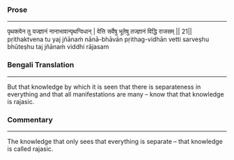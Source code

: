 ### Prose 
 --- 
पृथक्त्वेन तु यज्ज्ञानं नानाभावान्पृथग्विधान् |
वेत्ति सर्वेषु भूतेषु तज्ज्ञानं विद्धि राजसम् || 21||
pṛithaktvena tu yaj jñānaṁ nānā-bhāvān pṛithag-vidhān
vetti sarveṣhu bhūteṣhu taj jñānaṁ viddhi rājasam

### Bengali Translation 
 --- 
But that knowledge by which it is seen that there is separateness in everything and that all manifestations are many – know that that knowledge is rajasic.

### Commentary 
 --- 
The knowledge that only sees that everything is separate – that knowledge is called rajasic.